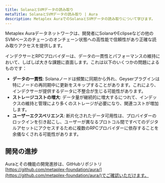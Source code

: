 ```yaml
---
title: SolanaとSVMデータの読み取り
metaTitle: SolanaとSVMデータの読み取り | Aura
description: Metaplex AuraでのSolanaとSVMデータの読み取りについて学びます。
---
```


Metaplex Auraデータネットワークは、開発者にSolanaやEclipseなどの他のSVMベースのチェーンのオンチェーン状態への高性能で信頼性があり正確な読み取りアクセスを提供します。

インデクサーとRPCプロバイダーは、データの一貫性とパフォーマンスの維持において、しばしば大きな課題に直面します。これは以下のいくつかの問題によるものです：

- **データの一貫性**: Solanaノードは頻繁に同期から外れ、Geyserプラグインは特にノードの再同期中に更新をスキップすることがあります。これにより、インデクサーが提供するデータに不整合が生じる可能性があります。
- **ストレージコストの増大**: データ量が継続的に増大するにつれて、インデックスの維持と管理により多くのストレージが必要になり、関連コストが増加します。
- **ユーザーエクスペリエンス**: 断片化されたデータ可用性は、プロバイダーのロックインを引き起こし、ユーザーが異なるプロトコル間ですべてのデジタルアセットにアクセスするために複数のRPCプロバイダーに依存することを余儀なくされる可能性があります。

## 開発の進捗

Auraとその機能の開発進捗は、GitHubリポジトリ[https://github.com/metaplex-foundation/aura/](https://github.com/metaplex-foundation/aura/)でご確認いただけます。